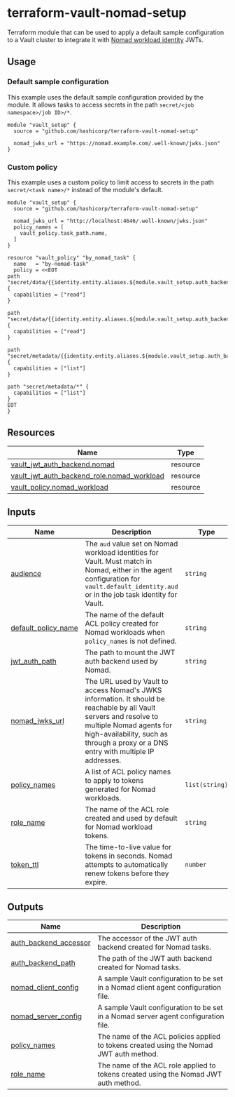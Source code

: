 # terraform-vault-nomad-setup

Terraform module that can be used to apply a default sample configuration to a
Vault cluster to integrate it with [Nomad workload identity][nomad_wid] JWTs.

## Usage

### Default sample configuration

This example uses the default sample configuration provided by the module. It
allows tasks to access secrets in the path `secret/<job namespace>/job ID>/*`.

```hcl
module "vault_setup" {
  source = "github.com/hashicorp/terraform-vault-nomad-setup"

  nomad_jwks_url = "https://nomad.example.com/.well-known/jwks.json"
}
```

### Custom policy

This example uses a custom policy to limit access to secrets in the path
`secret/<task name>/*` instead of the module's default.

```hcl
module "vault_setup" {
  source = "github.com/hashicorp/terraform-vault-nomad-setup"

  nomad_jwks_url = "http://localhost:4646/.well-known/jwks.json"
  policy_names = [
    vault_policy.task_path.name,
  ]
}

resource "vault_policy" "by_nomad_task" {
  name   = "by-nomad-task"
  policy = <<EOT
path "secret/data/{{identity.entity.aliases.${module.vault_setup.auth_backend_accessor}.metadata.nomad_task}}/*" {
  capabilities = ["read"]
}

path "secret/data/{{identity.entity.aliases.${module.vault_setup.auth_backend_accessor}.metadata.nomad_task}}" {
  capabilities = ["read"]
}

path "secret/metadata/{{identity.entity.aliases.${module.vault_setup.auth_backend_accessor}.metadata.nomad_task}}/*" {
  capabilities = ["list"]
}

path "secret/metadata/*" {
  capabilities = ["list"]
}
EOT
}
```

## Resources

| Name | Type |
|------|------|
| [vault_jwt_auth_backend.nomad](https://registry.terraform.io/providers/hashicorp/vault/latest/docs/resources/jwt_auth_backend) | resource |
| [vault_jwt_auth_backend_role.nomad_workload](https://registry.terraform.io/providers/hashicorp/vault/latest/docs/resources/jwt_auth_backend_role) | resource |
| [vault_policy.nomad_workload](https://registry.terraform.io/providers/hashicorp/vault/latest/docs/resources/policy) | resource |

## Inputs

| Name | Description | Type | Default | Required |
|------|-------------|------|---------|:--------:|
| <a name="input_audience"></a> [audience](#input\_audience) | The `aud` value set on Nomad workload identities for Vault. Must match in Nomad, either in the agent configuration for `vault.default_identity.aud` or in the job task identity for Vault. | `string` | `"vault.io"` | no |
| <a name="input_default_policy_name"></a> [default\_policy\_name](#input\_default\_policy\_name) | The name of the default ACL policy created for Nomad workloads when `policy_names` is not defined. | `string` | `"nomad-workload"` | no |
| <a name="input_jwt_auth_path"></a> [jwt\_auth\_path](#input\_jwt\_auth\_path) | The path to mount the JWT auth backend used by Nomad. | `string` | `"jwt-nomad"` | no |
| <a name="input_nomad_jwks_url"></a> [nomad\_jwks\_url](#input\_nomad\_jwks\_url) | The URL used by Vault to access Nomad's JWKS information. It should be reachable by all Vault servers and resolve to multiple Nomad agents for high-availability, such as through a proxy or a DNS entry with multiple IP addresses. | `string` | n/a | yes |
| <a name="input_policy_names"></a> [policy\_names](#input\_policy\_names) | A list of ACL policy names to apply to tokens generated for Nomad workloads. | `list(string)` | `[]` | no |
| <a name="input_role_name"></a> [role\_name](#input\_role\_name) | The name of the ACL role created and used by default for Nomad workload tokens. | `string` | `"nomad-workload"` | no |
| <a name="input_token_ttl"></a> [token\_ttl](#input\_token\_ttl) | The time-to-live value for tokens in seconds. Nomad attempts to automatically renew tokens before they expire. | `number` | `3600` | no |

## Outputs

| Name | Description |
|------|-------------|
| <a name="output_auth_backend_accessor"></a> [auth\_backend\_accessor](#output\_auth\_backend\_accessor) | The accessor of the JWT auth backend created for Nomad tasks. |
| <a name="output_auth_backend_path"></a> [auth\_backend\_path](#output\_auth\_backend\_path) | The path of the JWT auth backend created for Nomad tasks. |
| <a name="output_nomad_client_config"></a> [nomad\_client\_config](#output\_nomad\_client\_config) | A sample Vault configuration to be set in a Nomad client agent configuration file. |
| <a name="output_nomad_server_config"></a> [nomad\_server\_config](#output\_nomad\_server\_config) | A sample Vault configuration to be set in a Nomad server agent configuration file. |
| <a name="output_policy_names"></a> [policy\_names](#output\_policy\_names) | The name of the ACL policies applied to tokens created using the Nomad JWT auth method. |
| <a name="output_role_name"></a> [role\_name](#output\_role\_name) | The name of the ACL role applied to tokens created using the Nomad JWT auth method. |

[nomad_wid]: https://developer.hashicorp.com/nomad/docs/concepts/workload-identity
